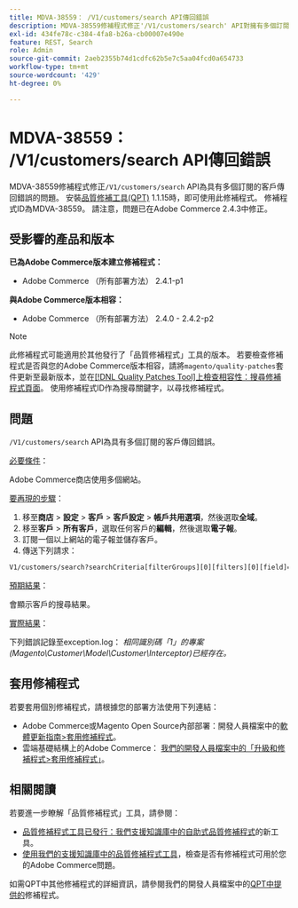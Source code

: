 ```yaml
---
title: MDVA-38559： /V1/customers/search API傳回錯誤
description: MDVA-38559修補程式修正'/V1/customers/search' API對擁有多個訂閱的客戶傳回錯誤的問題。 安裝[Quality Patches Tool (QPT)](/help/announcements/adobe-commerce-announcements/magento-quality-patches-released-new-tool-to-self-serve-quality-patches.md) 1.1.15時，即可使用此修補程式。 修補程式ID為MDVA-38559。 請注意，問題已在Adobe Commerce 2.4.3中修正。
exl-id: 434fe78c-c384-4fa8-b26a-cb00007e490e
feature: REST, Search
role: Admin
source-git-commit: 2aeb2355b74d1cdfc62b5e7c5aa04fcd0a654733
workflow-type: tm+mt
source-wordcount: '429'
ht-degree: 0%

---
```


# MDVA-38559： /V1/customers/search API傳回錯誤

MDVA-38559修補程式修正`/V1/customers/search` API為具有多個訂閱的客戶傳回錯誤的問題。 安裝[品質修補工具(QPT)](/help/announcements/adobe-commerce-announcements/magento-quality-patches-released-new-tool-to-self-serve-quality-patches.md) 1.1.15時，即可使用此修補程式。 修補程式ID為MDVA-38559。 請注意，問題已在Adobe Commerce 2.4.3中修正。

## 受影響的產品和版本

**已為Adobe Commerce版本建立修補程式：**

* Adobe Commerce （所有部署方法） 2.4.1-p1

**與Adobe Commerce版本相容：**

* Adobe Commerce （所有部署方法） 2.4.0 - 2.4.2-p2

>[!NOTE]
>
>此修補程式可能適用於其他發行了「品質修補程式」工具的版本。 若要檢查修補程式是否與您的Adobe Commerce版本相容，請將`magento/quality-patches`套件更新至最新版本，並在[[!DNL Quality Patches Tool]上檢查相容性：搜尋修補程式頁面](https://experienceleague.adobe.com/tools/commerce-quality-patches/index.html)。 使用修補程式ID作為搜尋關鍵字，以尋找修補程式。

## 問題

`/V1/customers/search` API為具有多個訂閱的客戶傳回錯誤。

<u>必要條件</u>：

Adobe Commerce商店使用多個網站。

<u>要再現的步驟</u>：

1. 移至&#x200B;**商店** > **設定** > **客戶** > **客戶設定** > **帳戶共用選項**，然後選取&#x200B;**全域**。
1. 移至&#x200B;**客戶** > **所有客戶**，選取任何客戶的&#x200B;**編輯**，然後選取&#x200B;**電子報**。
1. 訂閱一個以上網站的電子報並儲存客戶。
1. 傳送下列請求：

```REST API
V1/customers/search?searchCriteria[filterGroups][0][filters][0][field]=email&searchCriteria[filterGroups][0][filters][0][value]=test@example.com&searchCriteria[filterGroups][0][filters][0][conditionType]=eq
```

<u>預期結果</u>：

會顯示客戶的搜尋結果。

<u>實際結果</u>：

下列錯誤記錄至exception.log： *相同識別碼「1」的專案(Magento\Customer\Model\Customer\Interceptor)已經存在。*

## 套用修補程式

若要套用個別修補程式，請根據您的部署方法使用下列連結：

* Adobe Commerce或Magento Open Source內部部署：開發人員檔案中的[軟體更新指南>套用修補程式](https://experienceleague.adobe.com/en/docs/commerce-operations/tools/quality-patches-tool/usage)。
* 雲端基礎結構上的Adobe Commerce： [我們的開發人員檔案中的「升級和修補程式>套用修補程式」](https://experienceleague.adobe.com/en/docs/commerce-cloud-service/user-guide/develop/upgrade/apply-patches)。

## 相關閱讀

若要進一步瞭解「品質修補程式」工具，請參閱：

* [品質修補程式工具已發行：我們支援知識庫中的自助式品質修補程式](/help/announcements/adobe-commerce-announcements/magento-quality-patches-released-new-tool-to-self-serve-quality-patches.md)的新工具。
* [使用我們的支援知識庫中的品質修補程式工具](/help/support-tools/patches-available-in-qpt-tool/check-patch-for-magento-issue-with-magento-quality-patches.md)，檢查是否有修補程式可用於您的Adobe Commerce問題。

如需QPT中其他修補程式的詳細資訊，請參閱我們的開發人員檔案中的[QPT中提供的](https://experienceleague.adobe.com/tools/commerce-quality-patches/index.html)修補程式。
